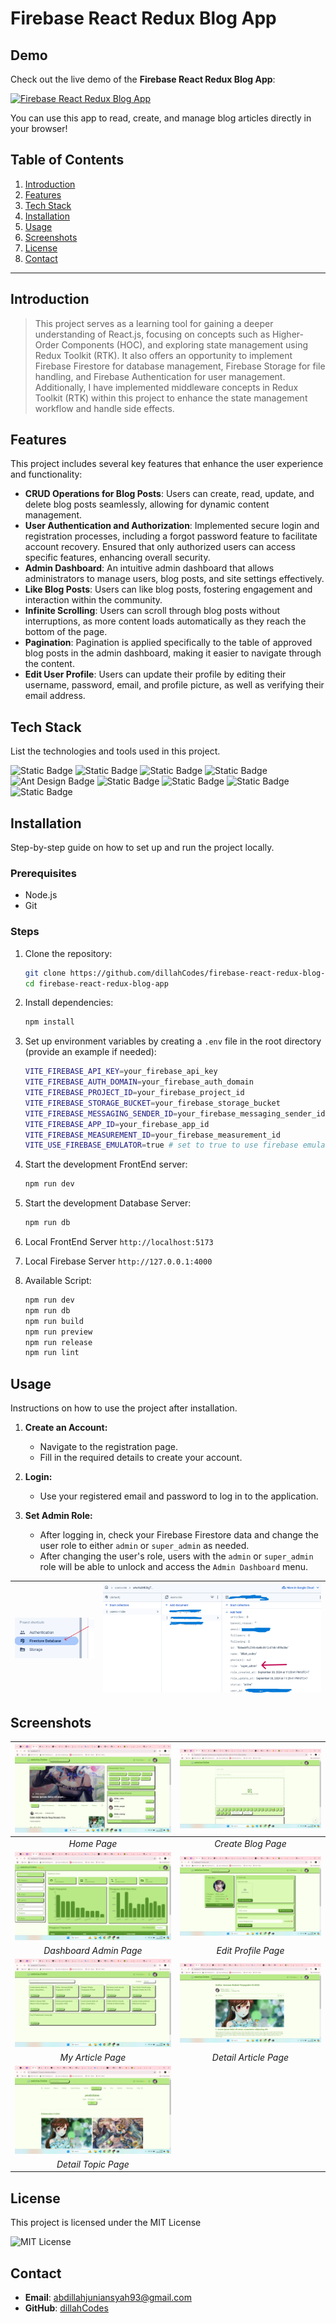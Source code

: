 # **Firebase React Redux Blog App**

## **Demo**

Check out the live demo of the **Firebase React Redux Blog App**:

[![Firebase React Redux Blog App](https://img.shields.io/badge/Demo-Click%20Here-blue?style=for-the-badge)](https://firebase-react-redux-blog-app.vercel.app/)

You can use this app to read, create, and manage blog articles directly in your browser!


## **Table of Contents**
1. [Introduction](#introduction)
2. [Features](#features)
3. [Tech Stack](#tech-stack)
4. [Installation](#installation)
5. [Usage](#usage)
6. [Screenshots](#screenshots)
7. [License](#license)
8. [Contact](#contact)

---

## **Introduction**
> This project serves as a learning tool for gaining a deeper understanding of React.js, focusing on concepts such as Higher-Order Components (HOC), and exploring state management using Redux Toolkit (RTK). It also offers an opportunity to implement Firebase Firestore for database management, Firebase Storage for file handling, and Firebase Authentication for user management.
Additionally, I have implemented middleware concepts in Redux Toolkit (RTK) within this project to enhance the state management workflow and handle side effects.


## **Features**
This project includes several key features that enhance the user experience and functionality:

- **CRUD Operations for Blog Posts**: Users can create, read, update, and delete blog posts seamlessly, allowing for dynamic content management.
- **User Authentication and Authorization**: Implemented secure login and registration processes, including a forgot password feature to facilitate account recovery. Ensured that only authorized users can access specific features, enhancing overall security.
- **Admin Dashboard**: An intuitive admin dashboard that allows administrators to manage users, blog posts, and site settings effectively.
- **Like Blog Posts**: Users can like blog posts, fostering engagement and interaction within the community.
- **Infinite Scrolling**: Users can scroll through blog posts without interruptions, as more content loads automatically as they reach the bottom of the page.
- **Pagination**: Pagination is applied specifically to the table of approved blog posts in the admin dashboard, making it easier to navigate through the content.
- **Edit User Profile**: Users can update their profile by editing their username, password, email, and profile picture, as well as verifying their email address.


## **Tech Stack**
List the technologies and tools used in this project.  

![Static Badge](https://img.shields.io/badge/React-61DAFB?style=for-the-badge&logo=react&logoColor=61DAFB&labelColor=black) ![Static Badge](https://img.shields.io/badge/Node.js-8CC84B?style=for-the-badge&logo=nodedotjs&logoColor=8CC84B&labelColor=black) ![Static Badge](https://img.shields.io/badge/Redux%20Toolkit-764ABC?style=for-the-badge&logo=redux&logoColor=764ABC&labelColor=black)
 ![Static Badge](https://img.shields.io/badge/Firebase-DD2C00?style=for-the-badge&logo=firebase&logoColor=%23DD2C00&labelColor=black) ![Ant Design Badge](https://img.shields.io/badge/Ant%20Design-0170FE?style=for-the-badge&logo=antdesign&logoColor=white) ![Static Badge](https://img.shields.io/badge/React%20Router-CA4245?style=for-the-badge&logo=reactrouter&logoColor=CA4245&labelColor=black) ![Static Badge](https://img.shields.io/badge/tailwind%20css-%2306B6D4?style=for-the-badge&logo=tailwindcss&logoColor=%2306B6D4&labelColor=black) ![Static Badge](https://img.shields.io/badge/vite-%23F16728?style=for-the-badge&logo=vite&logoColor=%23F16728&labelColor=black) ![Static Badge](https://img.shields.io/badge/javascript-%23F7DF1E?style=for-the-badge&logo=javascript&logoColor=%23F7DF1E&labelColor=black)

## **Installation**
Step-by-step guide on how to set up and run the project locally.

### Prerequisites
- Node.js
- Git

### Steps

1. Clone the repository:
    ```bash
    git clone https://github.com/dillahCodes/firebase-react-redux-blog-app.git
    cd firebase-react-redux-blog-app
    ```

2. Install dependencies:
    ```bash
    npm install
    ```

3. Set up environment variables by creating a `.env` file in the root directory (provide an example if needed):
    ```bash
    VITE_FIREBASE_API_KEY=your_firebase_api_key
    VITE_FIREBASE_AUTH_DOMAIN=your_firebase_auth_domain
    VITE_FIREBASE_PROJECT_ID=your_firebase_project_id
    VITE_FIREBASE_STORAGE_BUCKET=your_firebase_storage_bucket
    VITE_FIREBASE_MESSAGING_SENDER_ID=your_firebase_messaging_sender_id
    VITE_FIREBASE_APP_ID=your_firebase_app_id
    VITE_FIREBASE_MEASUREMENT_ID=your_firebase_measurement_id
    VITE_USE_FIREBASE_EMULATOR=true # set to true to use firebase emulators or false to use in production
    ```

4. Start the development FrontEnd server:
    ```bash
    npm run dev
    ```
4. Start the development Database Server:
    ```bash
    npm run db
    ```

5. Local FrontEnd Server `http://localhost:5173`
6. Local Firebase Server `http://127.0.0.1:4000`
7. Available Script:
    ```bash
    npm run dev
    npm run db
    npm run build
    npm run preview
    npm run release
    npm run lint
    ```


## **Usage**
Instructions on how to use the project after installation.

1. **Create an Account:**
   - Navigate to the registration page.
   - Fill in the required details to create your account.

2. **Login:**
   - Use your registered email and password to log in to the application.

3. **Set Admin Role:**
   - After logging in, check your Firebase Firestore data and change the user role to either `admin` or `super_admin` as needed.
   - After changing the user's role, users with the `admin` or `super_admin` role will be able to unlock and access the `Admin Dashboard` menu.

| ![Task Manager](https://raw.githubusercontent.com/dillahCodes/github-projects-images/main/firebase-react-redux-blog-app/Screenshot%202024-10-08%20233759.png) | ![Edit User Role](https://raw.githubusercontent.com/dillahCodes/github-projects-images/main/firebase-react-redux-blog-app/Screenshot%202024-10-08%20232152.png) |
|:--:|:--:|





## **Screenshots**
| ![Home Page](https://raw.githubusercontent.com/dillahCodes/github-projects-images/main/firebase-react-redux-blog-app/home-page.png) | ![Create Blog Page](https://raw.githubusercontent.com/dillahCodes/github-projects-images/main/firebase-react-redux-blog-app/create-blog-page.png) |
|:--:|:--:|
| *Home Page* | *Create Blog Page* |
| ![Dashboard Admin Page](https://raw.githubusercontent.com/dillahCodes/github-projects-images/main/firebase-react-redux-blog-app/dashboard-admin-page.png) | ![Edit Profile Page](https://raw.githubusercontent.com/dillahCodes/github-projects-images/main/firebase-react-redux-blog-app/edit-profile-page.png) |
| *Dashboard Admin Page* | *Edit Profile Page* |
| ![My Article Page](https://raw.githubusercontent.com/dillahCodes/github-projects-images/main/firebase-react-redux-blog-app/my-article-page.png) | ![Detail Article Page](https://raw.githubusercontent.com/dillahCodes/github-projects-images/main/firebase-react-redux-blog-app/detail-article-page.png) |
| *My Article Page* | *Detail Article Page* |
| ![Detail Topic Page](https://raw.githubusercontent.com/dillahCodes/github-projects-images/main/firebase-react-redux-blog-app/detail-topic-page.png) | |
| *Detail Topic Page* | |




## **License**
This project is licensed under the MIT License

![MIT License](https://img.shields.io/badge/License-MIT-green?style=for-the-badge)


## **Contact**
- **Email**: abdillahjuniansyah93@gmail.com
- **GitHub**: [dillahCodes](https://github.com/dillahCodes)

